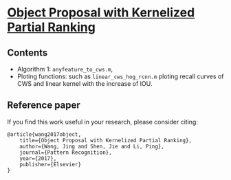 
# [Object Proposal with Kernelized Partial Ranking](https://www.sciencedirect.com/science/article/pii/S0031320317301334)


## Contents

* Algorithm 1: `anyfeature_to_cws.m`,
* Ploting functions: such as `linear_cws_hog_rcnn.m` ploting recall curves of CWS and linear kernel with the increase of IOU.

## Reference paper

If you find this work useful in your research, please consider citing:

```
@article{wang2017object,
    title={Object Proposal with Kernelized Partial Ranking},
    author={Wang, Jing and Shen, Jie and Li, Ping},
    journal={Pattern Recognition},
    year={2017},
    publisher={Elsevier}
}
```

